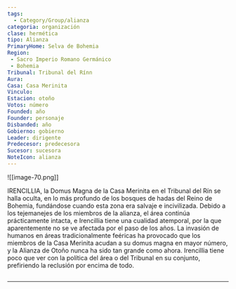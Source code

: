 ```yaml
---
tags:
  - Category/Group/alianza
categoria: organización
clase: hermética
tipo: Alianza
PrimaryHome: Selva de Bohemia 
Region:
 - Sacro Imperio Romano Germánico
 - Bohemia
Tribunal: Tribunal del Rínn
Aura: 
Casa: Casa Merinita 
Vinculo: 
Estacion: otoño 
Votos: número
Founded: año
Founder: personaje
Disbanded: año
Gobierno: gobierno
Leader: dirigente
Predecesor: predecesora
Sucesor: sucesora
NoteIcon: alianza
---
```

![[image-70.png]]

 <section class="wa-section main-content"><p><span class="dropcap">I</span>RENCILLIA, la Domus Magna de la <span class="article-link article-explorer-link entity-link wa-link" data-article-privacy="public" data-article-id="6b139265-66a0-4e7f-aab2-a70374b02925" data-template-type="organization" data-article="6b139265-66a0-4e7f-aab2-a70374b02925">Casa Merinita</span> en el <span data-article-privacy="private" data-article-id="d32ac9e4-97ec-443c-830c-db28c02e8e76" data-template-type="organization" class="private-article article-unlinked entity-link wa-link">Tribunal del Rín</span> se halla oculta, en lo más profundo de los bosques de hadas del <span data-article-privacy="private" data-article-id="4d26565a-216c-468f-be42-d00c6f219a8c" data-template-type="organization" class="private-article article-unlinked entity-link wa-link">Reino de Bohemia</span>, fundándose cuando esta zona era salvaje e incivilizada. Debido a los tejemanejes de los miembros de la alianza, el área continúa prácticamente intacta, e Irencillia tiene una cualidad atemporal, por la que aparentemente no se ve afectada por el paso de los años. La invasión de humanos en áreas tradicionalmente feéricas ha provocado que los miembros de la Casa Merinita acudan a su domus magna en mayor número, y la Alianza de Otoño nunca ha sido tan grande como ahora. Irencillia tiene poco que ver con la política del área o del Tribunal en su conjunto, prefiriendo la reclusión por encima de todo.
</p><div id="3abd5e2da85f2acaa9be6a1d1fdd2517" class="visibility-toggler image-thumb-container user-css-image-thumbnail position-relative padding-10 "><img src="https://worldanvil.com/uploads/images/d9ffef29934839557246367dee039514.png" alt title="irencillia01.png" /></div>

--- 
